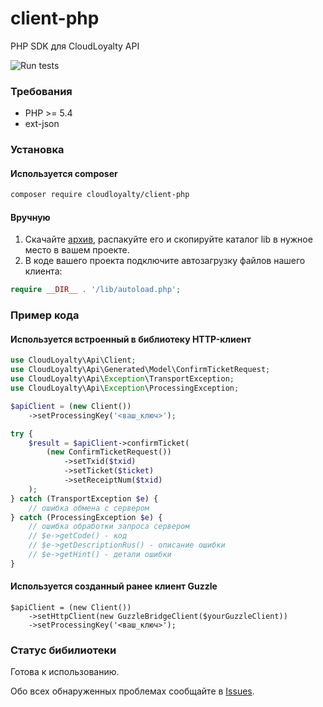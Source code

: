 # client-php
PHP SDK для CloudLoyalty API

![Run tests](https://github.com/cloudloyalty/client-php/workflows/Run%20tests/badge.svg)

### Требования
- PHP >= 5.4
- ext-json

### Установка
#### Используется composer
```bash
composer require cloudloyalty/client-php
```

#### Вручную

1. Скачайте [архив](https://github.com/cloudloyalty/client-php/archive/master.zip),
   распакуйте его и скопируйте каталог lib в нужное место в вашем проекте.
2. В коде вашего проекта подключите автозагрузку файлов нашего клиента:
```php
require __DIR__ . '/lib/autoload.php';
```

### Пример кода
#### Используется встроенный в библиотеку HTTP-клиент
```php
use CloudLoyalty\Api\Client;
use CloudLoyalty\Api\Generated\Model\ConfirmTicketRequest;
use CloudLoyalty\Api\Exception\TransportException;
use CloudLoyalty\Api\Exception\ProcessingException;

$apiClient = (new Client())
    ->setProcessingKey('<ваш_ключ>');

try {
    $result = $apiClient->confirmTicket(
        (new ConfirmTicketRequest())
            ->setTxid($txid)
            ->setTicket($ticket)
            ->setReceiptNum($txid)
    );
} catch (TransportException $e) {
    // ошибка обмена с сервером
} catch (ProcessingException $e) {
    // ошибка обработки запроса сервером
    // $e->getCode() - код
    // $e->getDescriptionRus() - описание ошибки
    // $e->getHint() - детали ошибки
}
```

#### Используется созданный ранее клиент Guzzle

```
$apiClient = (new Client())
    ->setHttpClient(new GuzzleBridgeClient($yourGuzzleClient))
    ->setProcessingKey('<ваш_ключ>');
```

### Статус бибилиотеки
Готова к использованию.

Обо всех обнаруженных проблемах сообщайте в [Issues](https://github.com/cloudloyalty/client-php/issues).
